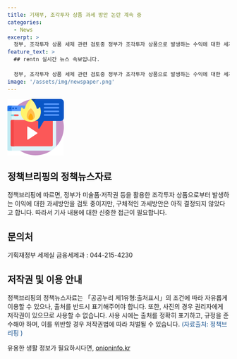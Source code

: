 ```yaml
---
title: 기재부, 조각투자 상품 과세 방안 논란 계속 중
categories:
  - News
excerpt: >
  정부, 조각투자 상품 세제 관련 검토중 정부가 조각투자 상품으로 발생하는 수익에 대한 세제 방안을 검토하고 있다고 제하가 보도했다. 그러나 기재부는 이에 대한 구체적인 결정이 없다며 신중한 보도를 요청하고 있다. 현재 과세 방안은 미정이며, 세부 내용은 확인되지 않았다.  기획재정부 세제실 금융세제과
feature_text: >
  ## rentn 실시간 뉴스 속보입니다.

  정부, 조각투자 상품 세제 관련 검토중 정부가 조각투자 상품으로 발생하는 수익에 대한 세제 방안을 검토하고 있다고 제하가 보도했다. 그러나 기재부는 이에 대한 구체적인 결정이 없다며 신중한 보도를 요청하고 있다. 현재 과세 방안은 미정이며, 세부 내용은 확인되지 않았다.  기획재정부 세제실 금융세제과
image: '/assets/img/newspaper.png'
---
```


<p><img src="/assets/img/news.png" alt="rentncar 속보" /></p>

<h2 data-ke-size="size26">정책브리핑의 정책뉴스자료</h2>

<p data-ke-size="size16">정책브리핑에 따르면, 정부가 미술품·저작권 등을 활용한 조각투자 상품으로부터 발생하는 이익에 대한 과세방안을 검토 중이지만, 구체적인 과세방안은 아직 결정되지 않았다고 합니다. 따라서 기사 내용에 대한 신중한 접근이 필요합니다. </p>

<h2 data-ke-size="size26">문의처</h2>

<p data-ke-size="size16">기획재정부 세제실 금융세제과 : 044-215-4230</p>

<h2 data-ke-size="size26">저작권 및 이용 안내</h2>

<p data-ke-size="size16">정책브리핑의 정책뉴스자료는 「공공누리 제1유형:출처표시」의 조건에 따라 자유롭게 이용할 수 있으나, 출처를 반드시 표기해주어야 합니다. 또한, 사진의 경우 권리자에게 저작권이 있으므로 사용할 수 없습니다. 사용 시에는 출처를 정확히 표기하고, 규정을 준수해야 하며, 이를 위반할 경우 저작권법에 따라 처벌될 수 있습니다. <span style="color: #1a5490;">(자료출처: 정책브리핑 )</span></p>
유용한 생활 정보가 필요하시다면, <a href="https://onioninfo.kr" rel="dofollow">onioninfo.kr</a>


